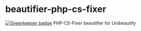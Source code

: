 # beautifier-php-cs-fixer

[![Greenkeeper badge](https://badges.greenkeeper.io/Unibeautify/beautifier-php-cs-fixer.svg)](https://greenkeeper.io/)
PHP-CS-Fixer beautifier for Unibeautify

